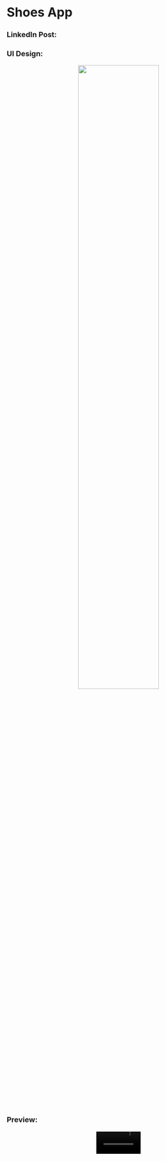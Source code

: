 # Shoes App

### LinkedIn Post:

### UI Design:
<p align="center" width="50%">
    <img width="60%" src="https://github.com/user-attachments/assets/cdd765bb-94ab-42c7-9f27-ff42880574eb">
</p>

### Preview:
<div align="center">
  <video src="https://github.com/user-attachments/assets/694db19d-a47d-4410-b5db-622be457c988" width=100/>
<div/>
